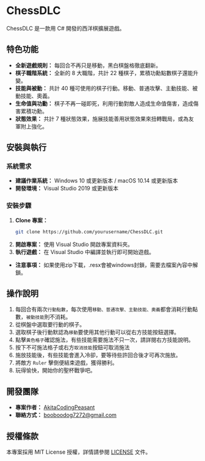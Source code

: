 # ChessDLC

ChessDLC 是一款用 C# 開發的西洋棋擴展遊戲。

## 特色功能
- **全新遊戲規則：** 每回合不再只是移動，黑白棋盤格徹底翻新。
- **棋子職階系統：** 全新的 8 大職階，共計 22 種棋子，累積功勳點數棋子還能升變。
- **技能與被動：** 共計 40 種可使用的棋子行動。移動、普通攻擊、主動技能、被動技能、奧義。
- **生命值與功勳：** 棋子不再一碰即死，利用行動對敵人造成生命值傷害，造成傷害累積功勳。
- **狀態效果：** 共計 7 種狀態效果，施展技能善用狀態效果來扭轉戰局，或為友軍附上強化。

## 安裝與執行
### 系統需求
- **建議作業系統：** Windows 10 或更新版本 / macOS 10.14 或更新版本
- **開發環境：** Visual Studio 2019 或更新版本

### 安裝步驟
1. **Clone 專案：**
   ```bash
   git clone https://github.com/yourusername/ChessDLC.git
   ```
2. **開啟專案：** 使用 Visual Studio 開啟專案資料夾。
3. **執行遊戲：** 在 Visual Studio 中編譯並執行即可開始遊戲。
- **注意事項：** 如果使用zip下載，.resx會被windows封鎖，需要去檔案內容中解鎖。

## 操作說明
1. 每回合有兩次```行動點數```，每次使用```移動、普通攻擊、主動技能、奧義```都會消耗行動點數，```被動技能```則不消耗。
2. 從棋盤中選取要行動的棋子。
3. 選取棋子後行動默認為```移動```要使用其他行動可以從右方技能按鈕選擇。
4. 點擊```黃色格子```確認施法，有些技能需要施法不只一次，請詳閱右方技能說明。
5. 按下不可施法格子或右方```取消技能```按鈕可取消施法
5. 施放技能後，有些技能會進入冷卻，要等待些許回合後才可再次施放。
6. 將敵方 ```Ruler``` 擊倒便結束遊戲，獲得勝利。
7. 玩得愉快，開始你的聖杯戰爭吧。

## 開發團隊
- **專案作者：** [AkitaCodingPeasant](https://github.com/AkitaCodingPeasant)
- **聯絡方式：** booboodog7272@gmail.com

## 授權條款
本專案採用 MIT License 授權，詳情請參閱 [LICENSE](./LICENSE) 文件。
